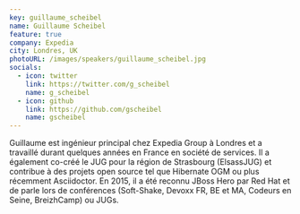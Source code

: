 ```yaml
---
key: guillaume_scheibel
name: Guillaume Scheibel
feature: true
company: Expedia
city: Londres, UK
photoURL: /images/speakers/guillaume_scheibel.jpg
socials:
  - icon: twitter
    link: https://twitter.com/g_scheibel
    name: g_scheibel
  - icon: github
    link: https://github.com/gscheibel
    name: gscheibel
---
```


Guillaume est ingénieur principal chez Expedia Group à Londres et a travaillé durant quelques années en France en société de services. Il a également co-créé le JUG pour la région de Strasbourg (ElsassJUG) et contribue à des projets open source tel que Hibernate OGM ou plus récemment Asciidoctor. En 2015, il a été reconnu JBoss Hero par Red Hat et de parle lors de conférences (Soft-Shake, Devoxx FR, BE et MA, Codeurs en Seine, BreizhCamp) ou JUGs.